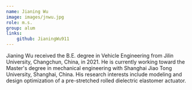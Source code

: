 ```yaml
---
name: Jianing Wu 
image: images/jnwu.jpg
role: m.s.
group: alum
links:
    github: JianingWu911
---
```


Jianing Wu received the B.E. degree in Vehicle Engineering from Jilin University, Changchun, China, in 2021. He is currently working toward the Master's degree in mechanical engineering with Shanghai Jiao Tong University, Shanghai, China. 
His research interests include modeling and design optimization of a pre-stretched rolled dielectric elastomer actuator.

